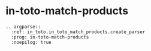 # in-toto-match-products

```{eval-rst}
.. argparse::
  :ref: in_toto.in_toto_match_products.create_parser
  :prog: in-toto-match-products
  :noepilog: true
```
